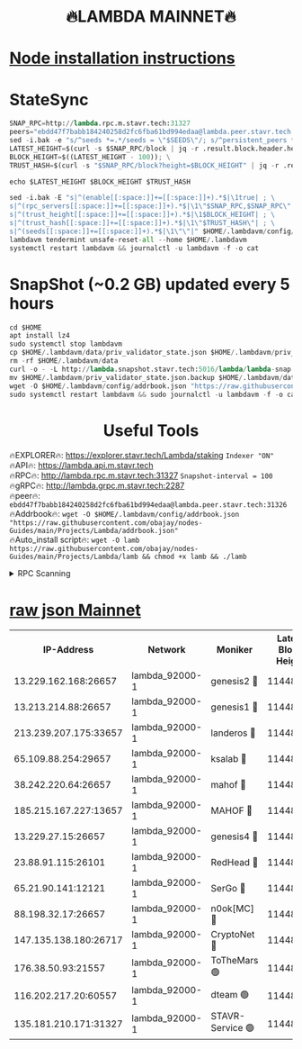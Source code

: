 <h1 align="center"> 🔥LAMBDA MAINNET🔥</h1>


[Node installation instructions](https://github.com/obajay/nodes-Guides/tree/main/Projects/Lambda)
=


# StateSync
```python
SNAP_RPC=http://lambda.rpc.m.stavr.tech:31327
peers="ebdd47f7babb184240258d2fc6fba61bd994edaa@lambda.peer.stavr.tech:31326" 
sed -i.bak -e "s/^seeds *=.*/seeds = \"$SEEDS\"/; s/^persistent_peers *=.*/persistent_peers = \"$PEERS\"/" $HOME/.lambdavm/config/config.toml
LATEST_HEIGHT=$(curl -s $SNAP_RPC/block | jq -r .result.block.header.height); \
BLOCK_HEIGHT=$((LATEST_HEIGHT - 100)); \
TRUST_HASH=$(curl -s "$SNAP_RPC/block?height=$BLOCK_HEIGHT" | jq -r .result.block_id.hash)

echo $LATEST_HEIGHT $BLOCK_HEIGHT $TRUST_HASH

sed -i.bak -E "s|^(enable[[:space:]]+=[[:space:]]+).*$|\1true| ; \
s|^(rpc_servers[[:space:]]+=[[:space:]]+).*$|\1\"$SNAP_RPC,$SNAP_RPC\"| ; \
s|^(trust_height[[:space:]]+=[[:space:]]+).*$|\1$BLOCK_HEIGHT| ; \
s|^(trust_hash[[:space:]]+=[[:space:]]+).*$|\1\"$TRUST_HASH\"| ; \
s|^(seeds[[:space:]]+=[[:space:]]+).*$|\1\"\"|" $HOME/.lambdavm/config/config.toml
lambdavm tendermint unsafe-reset-all --home $HOME/.lambdavm
systemctl restart lambdavm && journalctl -u lambdavm -f -o cat

```
# SnapShot (~0.2 GB) updated every 5 hours
```python
cd $HOME
apt install lz4
sudo systemctl stop lambdavm
cp $HOME/.lambdavm/data/priv_validator_state.json $HOME/.lambdavm/priv_validator_state.json.backup
rm -rf $HOME/.lambdavm/data
curl -o - -L http://lambda.snapshot.stavr.tech:5016/lambda/lambda-snap.tar.lz4 | lz4 -c -d - | tar -x -C $HOME/.lambdavm --strip-components 2
mv $HOME/.lambdavm/priv_validator_state.json.backup $HOME/.lambdavm/data/priv_validator_state.json
wget -O $HOME/.lambdavm/config/addrbook.json "https://raw.githubusercontent.com/obajay/nodes-Guides/main/Projects/Lambda/addrbook.json"
sudo systemctl restart lambdavm && sudo journalctl -u lambdavm -f -o cat
```
 <h1 align="center"> Useful Tools</h1>

🔥EXPLORER🔥:      https://explorer.stavr.tech/Lambda/staking	        `Indexer "ON"` \
🔥API🔥: 			 		 https://lambda.api.m.stavr.tech \
🔥RPC🔥:           http://lambda.rpc.m.stavr.tech:31327	              `Snapshot-interval = 100` \
🔥gRPC🔥:          http://lambda.grpc.m.stavr.tech:2287 \
🔥peer🔥:					 `ebdd47f7babb184240258d2fc6fba61bd994edaa@lambda.peer.stavr.tech:31326` \
🔥Addrbook🔥:    ```wget -O $HOME/.lambdavm/config/addrbook.json "https://raw.githubusercontent.com/obajay/nodes-Guides/main/Projects/Lambda/addrbook.json"``` \
🔥Auto_install script🔥: ```wget -O lamb https://raw.githubusercontent.com/obajay/nodes-Guides/main/Projects/Lambda/lamb && chmod +x lamb && ./lamb```


<details>
<summary>RPC Scanning</summary>

<h2 align="center"> We scan nodes in real time every 4 hours. And we provide the final result of RPC endpoints.
We cannot influence the operation of these nodes in any way. </h2>


```python
If Voting Power is higher than 0 --> then the Node is a validator of the network and may be subject to attack and be a potential threat to the chain.
```
```python
We marked such validators with a red symbol
```

</details>

[raw json Mainnet](https://rpc-check.lambm.stavr.tech/lambm/rpc-lambm-result.json)
=


<table><tr><th>IP-Address</th><th>Network</th><th>Moniker</th><th>Latest Block Height</th><th>Earliest Block Height</th><th>Catching Up</th><th>Tx Index</th><th>Voting Power</th><th>Scan Time</th></tr><tr><td>13.229.162.168:26657</td><td>lambda_92000-1</td><td>genesis2 🔴</td><td>11448337</td><td>1</td><td>False</td><td>on</td><td>16875772</td><td>2024-01-31T02:27:46.029963904UTC</td></tr><tr><td>13.213.214.88:26657</td><td>lambda_92000-1</td><td>genesis1 🔴</td><td>11448339</td><td>1</td><td>False</td><td>on</td><td>107835</td><td>2024-01-31T02:27:51.085308103UTC</td></tr><tr><td>213.239.207.175:33657</td><td>lambda_92000-1</td><td>landeros 🔴</td><td>11448335</td><td>8136001</td><td>False</td><td>off</td><td>1398526</td><td>2024-01-31T02:27:40.295596176UTC</td></tr><tr><td>65.109.88.254:29657</td><td>lambda_92000-1</td><td>ksalab 🔴</td><td>11448340</td><td>8715001</td><td>False</td><td>on</td><td>510465</td><td>2024-01-31T02:27:54.312071174UTC</td></tr><tr><td>38.242.220.64:26657</td><td>lambda_92000-1</td><td>mahof 🔴</td><td>11448335</td><td>10131001</td><td>False</td><td>off</td><td>770350</td><td>2024-01-31T02:27:33.551518848UTC</td></tr><tr><td>185.215.167.227:13657</td><td>lambda_92000-1</td><td>MAHOF 🔴</td><td>11448339</td><td>10134001</td><td>False</td><td>on</td><td>2051510</td><td>2024-01-31T02:27:49.876655611UTC</td></tr><tr><td>13.229.27.15:26657</td><td>lambda_92000-1</td><td>genesis4 🔴</td><td>11448338</td><td>11043001</td><td>False</td><td>on</td><td>9665448</td><td>2024-01-31T02:27:49.413911544UTC</td></tr><tr><td>23.88.91.115:26101</td><td>lambda_92000-1</td><td>RedHead 🔴</td><td>11448335</td><td>11348335</td><td>False</td><td>off</td><td>553202</td><td>2024-01-31T02:27:40.629943028UTC</td></tr><tr><td>65.21.90.141:12121</td><td>lambda_92000-1</td><td>SerGo 🔴</td><td>11448340</td><td>11348340</td><td>False</td><td>off</td><td>10611999</td><td>2024-01-31T02:27:57.497629607UTC</td></tr><tr><td>88.198.32.17:26657</td><td>lambda_92000-1</td><td>n0ok[MC] 🔴</td><td>11448341</td><td>11348341</td><td>False</td><td>off</td><td>1578630</td><td>2024-01-31T02:28:00.481418749UTC</td></tr><tr><td>147.135.138.180:26717</td><td>lambda_92000-1</td><td>CryptoNet 🔴</td><td>11448339</td><td>11383001</td><td>False</td><td>off</td><td>765578</td><td>2024-01-31T02:27:51.368801797UTC</td></tr><tr><td>176.38.50.93:21557</td><td>lambda_92000-1</td><td>ToTheMars 🟢</td><td>11448340</td><td>11395001</td><td>False</td><td>on</td><td>0</td><td>2024-01-31T02:27:57.081926804UTC</td></tr><tr><td>116.202.217.20:60557</td><td>lambda_92000-1</td><td>dteam 🟢</td><td>11448335</td><td>11413601</td><td>False</td><td>on</td><td>0</td><td>2024-01-31T02:27:33.774392662UTC</td></tr><tr><td>135.181.210.171:31327</td><td>lambda_92000-1</td><td>STAVR-Service 🟢</td><td>11448340</td><td>11448001</td><td>False</td><td>on</td><td>0</td><td>2024-01-31T02:27:53.899147518UTC</td></tr></table>
